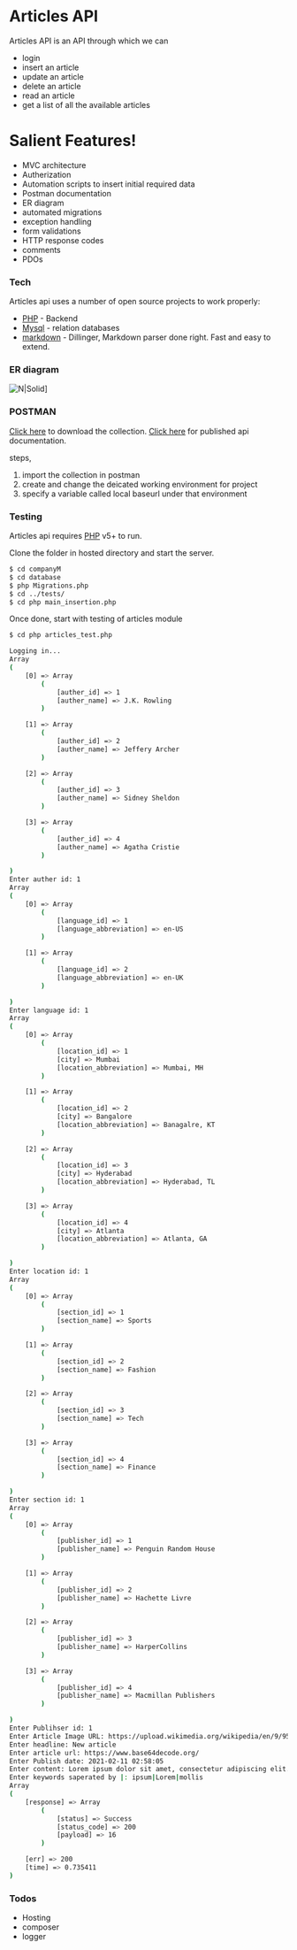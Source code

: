 # Articles API


Articles API is an API through which we can

  - login
  - insert an article
  - update an article
  - delete an article
  - read an article
  - get a list of all the available articles

# Salient Features!

  - MVC architecture
  - Autherization
  - Automation scripts to insert initial required data
  - Postman documentation
  - ER diagram
  - automated migrations
  - exception handling
  - form validations
  - HTTP response codes
  - comments
  - PDOs

### Tech

Articles api uses a number of open source projects to work properly:

* [PHP](https://www.php.net/docs.php) - Backend
* [Mysql](https://dev.mysql.com/doc/) - relation databases
* [markdown](https://dillinger.io/) - Dillinger, Markdown parser done right. Fast and easy to extend.

### ER diagram

![N|Solid](https://s3.ap-south-1.amazonaws.com/www.heyitshitesh.com/images/Screenshot+from+2021-02-11+09-25-16.png)]

### POSTMAN
[Click here](https://www.getpostman.com/collections/a415639c0654fca6f14c) to download the collection.
[Click here](https://documenter.getpostman.com/view/8531207/TW77hPGL) for published api documentation.

steps,
1. import the collection in postman 
2. create and change the deicated working environment for project
3. specify a variable called local baseurl under that environment


### Testing

Articles api requires [PHP](https://www.php.net/docs.php) v5+ to run.

Clone the folder in hosted directory and start the server.

```sh
$ cd companyM
$ cd database
$ php Migrations.php
$ cd ../tests/
$ cd php main_insertion.php
```

Once done, start with testing of articles module
```sh
$ cd php articles_test.php

Logging in...
Array
(
    [0] => Array
        (
            [auther_id] => 1
            [auther_name] => J.K. Rowling
        )

    [1] => Array
        (
            [auther_id] => 2
            [auther_name] => Jeffery Archer
        )

    [2] => Array
        (
            [auther_id] => 3
            [auther_name] => Sidney Sheldon
        )

    [3] => Array
        (
            [auther_id] => 4
            [auther_name] => Agatha Cristie
        )

)
Enter auther id: 1
Array
(
    [0] => Array
        (
            [language_id] => 1
            [language_abbreviation] => en-US
        )

    [1] => Array
        (
            [language_id] => 2
            [language_abbreviation] => en-UK
        )

)
Enter language id: 1
Array
(
    [0] => Array
        (
            [location_id] => 1
            [city] => Mumbai
            [location_abbreviation] => Mumbai, MH
        )

    [1] => Array
        (
            [location_id] => 2
            [city] => Bangalore
            [location_abbreviation] => Banagalre, KT
        )

    [2] => Array
        (
            [location_id] => 3
            [city] => Hyderabad
            [location_abbreviation] => Hyderabad, TL
        )

    [3] => Array
        (
            [location_id] => 4
            [city] => Atlanta
            [location_abbreviation] => Atlanta, GA
        )

)
Enter location id: 1
Array
(
    [0] => Array
        (
            [section_id] => 1
            [section_name] => Sports
        )

    [1] => Array
        (
            [section_id] => 2
            [section_name] => Fashion
        )

    [2] => Array
        (
            [section_id] => 3
            [section_name] => Tech
        )

    [3] => Array
        (
            [section_id] => 4
            [section_name] => Finance
        )

)
Enter section id: 1
Array
(
    [0] => Array
        (
            [publisher_id] => 1
            [publisher_name] => Penguin Random House
        )

    [1] => Array
        (
            [publisher_id] => 2
            [publisher_name] => Hachette Livre
        )

    [2] => Array
        (
            [publisher_id] => 3
            [publisher_name] => HarperCollins
        )

    [3] => Array
        (
            [publisher_id] => 4
            [publisher_name] => Macmillan Publishers
        )

)
Enter Publihser id: 1
Enter Article Image URL: https://upload.wikimedia.org/wikipedia/en/9/95/Test_image.jpg
Enter headline: New article
Enter article url: https://www.base64decode.org/
Enter Publish date: 2021-02-11 02:58:05
Enter content: Lorem ipsum dolor sit amet, consectetur adipiscing elit. Quisque nisl eros, pulvinar facilisis justo mollis, auctor consequat urna. Morbi a bibendum metus. Donec scelerisque sollicitudin enim eu venenatis. Duis tincidunt laoreet ex, in pretium orci vestibulum eget. Class aptent taciti sociosqu ad litora torquent per conubia nostra, per inceptos himenaeos. Duis pharetra luctus lacus ut vestibulum. Maecenas ipsum lacus, lacinia quis posuere ut, pulvinar vitae dolor. Integer eu nibh at nisi ullamcorper sagittis id vel leo. Integer feugiat faucibus libero, at maximus nisl suscipit posuere. Morbi nec enim nunc. Phasellus bibendum turpis ut ipsum egestas, sed sollicitudin elit convallis. Cras pharetra mi tristique sapien vestibulum lobortis. Nam eget bibendum metus, non dictum mauris. Nulla at tellus sagittis, viverra est a, bibendum metus.
Enter keywords saperated by |: ipsum|Lorem|mollis
Array
(
    [response] => Array
        (
            [status] => Success
            [status_code] => 200
            [payload] => 16
        )

    [err] => 200
    [time] => 0.735411
)

```


### Todos

  - Hosting
  - composer
  - logger


[//]: # (These are reference links used in the body of this note and get stripped out when the markdown processor does its job. There is no need to format nicely because it shouldn't be seen. Thanks SO - http://stackoverflow.com/questions/4823468/store-comments-in-markdown-syntax)


   [dill]: <https://github.com/shellbot97/legendary-waffle/blob/master/README.md>
   [git-repo-url]: <https://github.com/shellbot97/legendary-waffle>
   [Hitesh Ingale]: <https://www.linkedin.com/in/hitesh-ingale/t>

